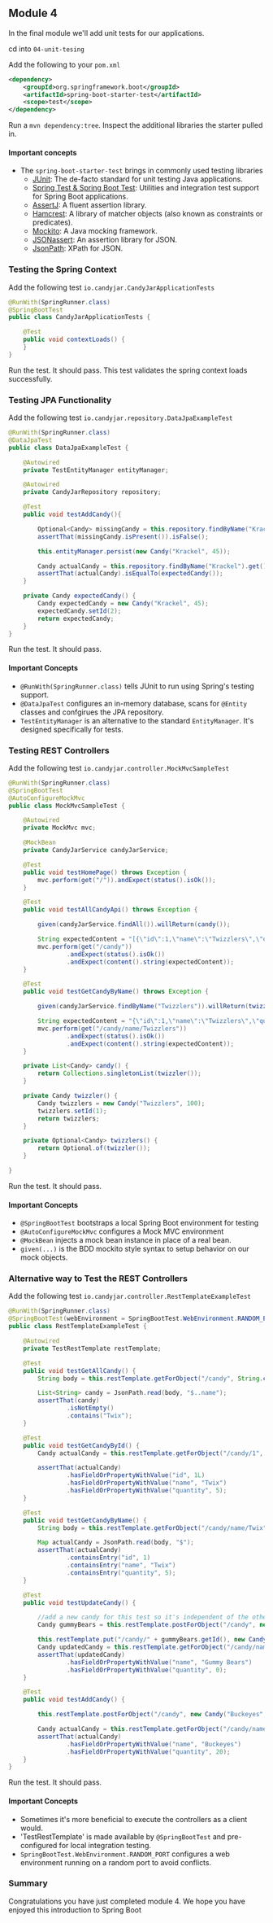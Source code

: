 ## Module 4

In the final module we'll add unit tests for our applications. 

cd into `04-unit-tesing`

Add the following to your `pom.xml`

```xml
<dependency>
	<groupId>org.springframework.boot</groupId>
	<artifactId>spring-boot-starter-test</artifactId>
	<scope>test</scope>
</dependency>
```
Run a `mvn dependency:tree`. Inspect the additional libraries the starter pulled in. 

#### Important concepts
* The `spring-boot-starter-test` brings in commonly used testing libraries
  * [JUnit](https://junit.org/junit4/): The de-facto standard for unit testing Java applications.
  * [Spring Test & Spring Boot Test](https://docs.spring.io/spring/docs/5.0.7.RELEASE/spring-framework-reference/testing.html#integration-testing): Utilities and integration test support for Spring Boot applications.
  * [AssertJ](https://joel-costigliola.github.io/assertj/): A fluent assertion library.
  * [Hamcrest](http://hamcrest.org/JavaHamcrest/): A library of matcher objects (also known as constraints or predicates).
  * [Mockito](http://site.mockito.org/): A Java mocking framework.
  * [JSONassert](https://github.com/skyscreamer/JSONassert): An assertion library for JSON.
  * [JsonPath](https://github.com/json-path/JsonPath): XPath for JSON.


### Testing the Spring Context 

Add the following test `io.candyjar.CandyJarApplicationTests`

```java
@RunWith(SpringRunner.class)
@SpringBootTest
public class CandyJarApplicationTests {

	@Test
	public void contextLoads() {
	}
}
```
Run the test. It should pass. This test validates the spring context loads successfully. 

### Testing JPA Functionality

Add the following test `io.candyjar.repository.DataJpaExampleTest`

```java
@RunWith(SpringRunner.class)
@DataJpaTest
public class DataJpaExampleTest {

    @Autowired
    private TestEntityManager entityManager;

    @Autowired
    private CandyJarRepository repository;

    @Test
    public void testAddCandy(){

        Optional<Candy> missingCandy = this.repository.findByName("Krackel");
        assertThat(missingCandy.isPresent()).isFalse();

        this.entityManager.persist(new Candy("Krackel", 45));

        Candy actualCandy = this.repository.findByName("Krackel").get();
        assertThat(actualCandy).isEqualTo(expectedCandy());
    }

    private Candy expectedCandy() {
        Candy expectedCandy = new Candy("Krackel", 45);
        expectedCandy.setId(2);
        return expectedCandy;
    }
}
```
Run the test. It should pass. 

#### Important Concepts

* `@RunWith(SpringRunner.class)` tells JUnit to run using Spring's testing support.
* `@DataJpaTest` configures an in-memory database, scans for `@Entity` classes and confgirues the JPA repository.
* `TestEntityManager` is an alternative to the standard `EntityManager`. It's designed specifically for tests. 

### Testing REST Controllers

Add the following test `io.candyjar.controller.MockMvcSampleTest`

```java
@RunWith(SpringRunner.class)
@SpringBootTest
@AutoConfigureMockMvc
public class MockMvcSampleTest {

    @Autowired
    private MockMvc mvc;

    @MockBean
    private CandyJarService candyJarService;

    @Test
    public void testHomePage() throws Exception {
        mvc.perform(get("/")).andExpect(status().isOk());
    }

    @Test
    public void testAllCandyApi() throws Exception {

        given(candyJarService.findAll()).willReturn(candy());

        String expectedContent = "[{\"id\":1,\"name\":\"Twizzlers\",\"quantity\":100}]";
        mvc.perform(get("/candy"))
                .andExpect(status().isOk())
                .andExpect(content().string(expectedContent));
    }

    @Test
    public void testGetCandyByName() throws Exception {

        given(candyJarService.findByName("Twizzlers")).willReturn(twizzlers());

        String expectedContent = "{\"id\":1,\"name\":\"Twizzlers\",\"quantity\":100}";
        mvc.perform(get("/candy/name/Twizzlers"))
                .andExpect(status().isOk())
                .andExpect(content().string(expectedContent));
    }

    private List<Candy> candy() {
        return Collections.singletonList(twizzler());
    }

    private Candy twizzler() {
        Candy twizzlers = new Candy("Twizzlers", 100);
        twizzlers.setId(1);
        return twizzlers;
    }

    private Optional<Candy> twizzlers() {
        return Optional.of(twizzler());
    }

}
```
Run the test. It should pass. 

#### Important Concepts

* `@SpringBootTest` bootstraps a local Spring Boot environment for testing
* `@AutoConfigureMockMvc` configures a Mock MVC environment
* `@MockBean` injects a mock bean instance in place of a real bean. 
* `given(...)` is the BDD mockito style syntax to setup behavior on our mock objects. 

### Alternative way to Test the REST Controllers

Add the following test `io.candyjar.controller.RestTemplateExampleTest`

```java
@RunWith(SpringRunner.class)
@SpringBootTest(webEnvironment = SpringBootTest.WebEnvironment.RANDOM_PORT)
public class RestTemplateExampleTest {

    @Autowired
    private TestRestTemplate restTemplate;

    @Test
    public void testGetAllCandy() {
        String body = this.restTemplate.getForObject("/candy", String.class);

        List<String> candy = JsonPath.read(body, "$..name");
        assertThat(candy)
                .isNotEmpty()
                .contains("Twix");
    }

    @Test
    public void testGetCandyById() {
        Candy actualCandy = this.restTemplate.getForObject("/candy/1", Candy.class);

        assertThat(actualCandy)
                .hasFieldOrPropertyWithValue("id", 1L)
                .hasFieldOrPropertyWithValue("name", "Twix")
                .hasFieldOrPropertyWithValue("quantity", 5);
    }

    @Test
    public void testGetCandyByName() {
        String body = this.restTemplate.getForObject("/candy/name/Twix", String.class);

        Map actualCandy = JsonPath.read(body, "$");
        assertThat(actualCandy)
                .containsEntry("id", 1)
                .containsEntry("name", "Twix")
                .containsEntry("quantity", 5);
    }

    @Test
    public void testUpdateCandy() {

        //add a new candy for this test so it's independent of the other tests.
        Candy gummyBears = this.restTemplate.postForObject("/candy", new Candy("Gummy Bears", 50), Candy.class);

        this.restTemplate.put("/candy/" + gummyBears.getId(), new Candy("Gummy Bears", 0));
        Candy updatedCandy = this.restTemplate.getForObject("/candy/name/Gummy Bears", Candy.class);
        assertThat(updatedCandy)
                .hasFieldOrPropertyWithValue("name", "Gummy Bears")
                .hasFieldOrPropertyWithValue("quantity", 0);
    }

    @Test
    public void testAddCandy() {

        this.restTemplate.postForObject("/candy", new Candy("Buckeyes", 20), Candy.class);

        Candy actualCandy = this.restTemplate.getForObject("/candy/name/Buckeyes", Candy.class);
        assertThat(actualCandy)
                .hasFieldOrPropertyWithValue("name", "Buckeyes")
                .hasFieldOrPropertyWithValue("quantity", 20);
    }
}
```
Run the test. It should pass. 

#### Important Concepts
* Sometimes it's more beneficial to execute the controllers as a client would. 
* 'TestRestTemplate' is made available by `@SpringBootTest` and pre-configured for local integration testing. 
* `SpringBootTest.WebEnvironment.RANDOM_PORT` configures a web environment running on a random port to avoid conflicts. 

### Summary

Congratulations you have just completed module 4. We hope you have enjoyed this introduction to Spring Boot

